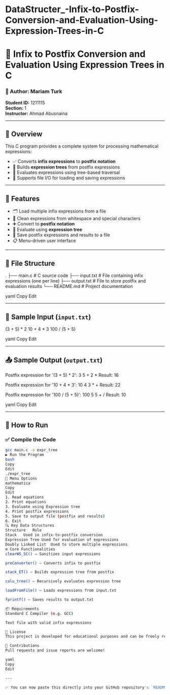 # DataStructer_-Infix-to-Postfix-Conversion-and-Evaluation-Using-Expression-Trees-in-C
# 📐 Infix to Postfix Conversion and Evaluation Using Expression Trees in C

### 👤 Author: Mariam Turk  
**Student ID:** 1211115  
**Section:** 1  
**Instructor:** Ahmad Abusnaina  

---

## 🧠 Overview

This C program provides a complete system for processing mathematical expressions:

- ✅ Converts **infix expressions** to **postfix notation**
- 🌳 Builds **expression trees** from postfix expressions
- 🧮 Evaluates expressions using tree-based traversal
- 💾 Supports file I/O for loading and saving expressions

---

## 🔧 Features

- 🗂 Load multiple infix expressions from a file
- 📝 Clean expressions from whitespace and special characters
- ➕ Convert to **postfix notation**
- 🧠 Evaluate using **expression tree**
- 📄 Save postfix expressions and results to a file
- 📋 Menu-driven user interface

---

## 📁 File Structure

. ├── main.c # C source code ├── input.txt # File containing infix expressions (one per line) ├── output.txt # File to store postfix and evaluation results └── README.md # Project documentation

yaml
Copy
Edit

---

## 🧪 Sample Input (`input.txt`)

(3 + 5) * 2 10 + 4 * 3 100 / (5 + 5)

yaml
Copy
Edit

---

## 📤 Sample Output (`output.txt`)

Postfix expression for '(3 + 5) * 2': 3 5 + 2 * Result: 16

Postfix expression for '10 + 4 * 3': 10 4 3 * + Result: 22

Postfix expression for '100 / (5 + 5)': 100 5 5 + / Result: 10

yaml
Copy
Edit

---

## 🚀 How to Run

### ✅ Compile the Code
```bash
gcc main.c -o expr_tree
▶️ Run the Program
bash
Copy
Edit
./expr_tree
🧭 Menu Options
mathematica
Copy
Edit
1. Read equations
2. Print equations
3. Evaluate using Expression tree
4. Print postfix expressions
5. Save to output file (postfix and results)
6. Exit
🔍 Key Data Structures
Structure	Role
Stack	Used in infix-to-postfix conversion
Expression Tree	Used for evaluation of expressions
Doubly Linked List	Used to store multiple expressions
⚙️ Core Functionalities
clearWS_SC() – Sanitizes input expressions

preConverter() – Converts infix to postfix

stack_ET() – Builds expression tree from postfix

calu_tree() – Recursively evaluates expression tree

loadFromFile() – Loads expressions from input.txt

fprintf() – Saves results to output.txt

📦 Requirements
Standard C Compiler (e.g. GCC)

Text file with valid infix expressions

📄 License
This project is developed for educational purposes and can be freely reused or modified.

🤝 Contributions
Pull requests and issue reports are welcome!

yaml
Copy
Edit

---

✅ You can now paste this directly into your GitHub repository's `README.md` file. Let me know if you’d like me to help you create a GitHub logo/banner or help structure your repo!








